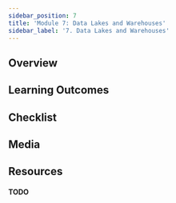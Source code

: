 ```yaml
---
sidebar_position: 7
title: 'Module 7: Data Lakes and Warehouses'
sidebar_label: '7. Data Lakes and Warehouses'
---
```

## Overview 

## Learning Outcomes

## Checklist 

## Media

## Resources

#### TODO
